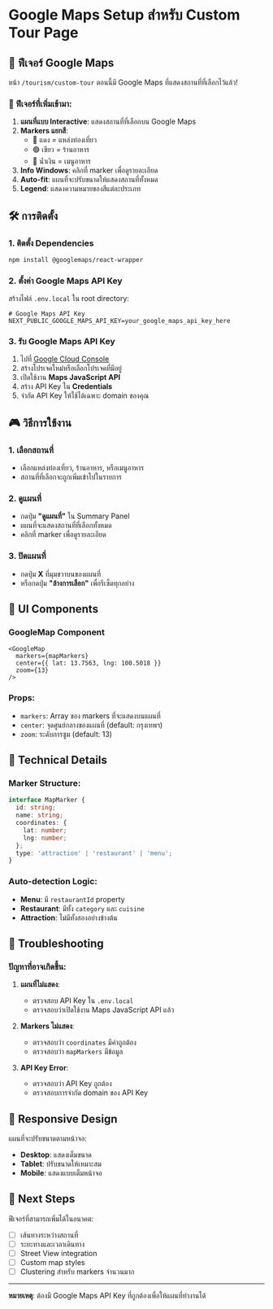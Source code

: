 # Google Maps Setup สำหรับ Custom Tour Page

## 📍 ฟีเจอร์ Google Maps

หน้า `/tourism/custom-tour` ตอนนี้มี Google Maps ที่แสดงสถานที่ที่เลือกไว้แล้ว!

### 🎯 ฟีเจอร์ที่เพิ่มเข้ามา:

1. **แผนที่แบบ Interactive**: แสดงสถานที่ที่เลือกบน Google Maps
2. **Markers แยกสี**: 
   - 🔴 แดง = แหล่งท่องเที่ยว
   - 🟢 เขียว = ร้านอาหาร  
   - 🔵 น้ำเงิน = เมนูอาหาร
3. **Info Windows**: คลิกที่ marker เพื่อดูรายละเอียด
4. **Auto-fit**: แผนที่จะปรับขนาดให้แสดงสถานที่ทั้งหมด
5. **Legend**: แสดงความหมายของสีแต่ละประเภท

## 🛠️ การติดตั้ง

### 1. ติดตั้ง Dependencies
```bash
npm install @googlemaps/react-wrapper
```

### 2. ตั้งค่า Google Maps API Key

สร้างไฟล์ `.env.local` ใน root directory:

```env
# Google Maps API Key
NEXT_PUBLIC_GOOGLE_MAPS_API_KEY=your_google_maps_api_key_here
```

### 3. รับ Google Maps API Key

1. ไปที่ [Google Cloud Console](https://console.cloud.google.com/)
2. สร้างโปรเจคใหม่หรือเลือกโปรเจคที่มีอยู่
3. เปิดใช้งาน **Maps JavaScript API**
4. สร้าง API Key ใน **Credentials**
5. จำกัด API Key ให้ใช้ได้เฉพาะ domain ของคุณ

## 🎮 วิธีการใช้งาน

### 1. เลือกสถานที่
- เลือกแหล่งท่องเที่ยว, ร้านอาหาร, หรือเมนูอาหาร
- สถานที่ที่เลือกจะถูกเพิ่มเข้าไปในรายการ

### 2. ดูแผนที่
- กดปุ่ม **"ดูแผนที่"** ใน Summary Panel
- แผนที่จะแสดงสถานที่ที่เลือกทั้งหมด
- คลิกที่ marker เพื่อดูรายละเอียด

### 3. ปิดแผนที่
- กดปุ่ม **X** ที่มุมขวาบนของแผนที่
- หรือกดปุ่ม **"ล้างการเลือก"** เพื่อรีเซ็ตทุกอย่าง

## 🎨 UI Components

### GoogleMap Component
```tsx
<GoogleMap 
  markers={mapMarkers}
  center={{ lat: 13.7563, lng: 100.5018 }}
  zoom={13}
/>
```

### Props:
- `markers`: Array ของ markers ที่จะแสดงบนแผนที่
- `center`: จุดศูนย์กลางของแผนที่ (default: กรุงเทพฯ)
- `zoom`: ระดับการซูม (default: 13)

## 🔧 Technical Details

### Marker Structure:
```typescript
interface MapMarker {
  id: string;
  name: string;
  coordinates: {
    lat: number;
    lng: number;
  };
  type: 'attraction' | 'restaurant' | 'menu';
}
```

### Auto-detection Logic:
- **Menu**: มี `restaurantId` property
- **Restaurant**: มีทั้ง `category` และ `cuisine`
- **Attraction**: ไม่มีทั้งสองอย่างข้างต้น

## 🚨 Troubleshooting

### ปัญหาที่อาจเกิดขึ้น:

1. **แผนที่ไม่แสดง**:
   - ตรวจสอบ API Key ใน `.env.local`
   - ตรวจสอบว่าเปิดใช้งาน Maps JavaScript API แล้ว

2. **Markers ไม่แสดง**:
   - ตรวจสอบว่า `coordinates` มีค่าถูกต้อง
   - ตรวจสอบว่า `mapMarkers` มีข้อมูล

3. **API Key Error**:
   - ตรวจสอบว่า API Key ถูกต้อง
   - ตรวจสอบการจำกัด domain ของ API Key

## 📱 Responsive Design

แผนที่จะปรับขนาดตามหน้าจอ:
- **Desktop**: แสดงเต็มขนาด
- **Tablet**: ปรับขนาดให้เหมาะสม
- **Mobile**: แสดงแบบเต็มหน้าจอ

## 🎯 Next Steps

ฟีเจอร์ที่สามารถเพิ่มได้ในอนาคต:
- [ ] เส้นทางระหว่างสถานที่
- [ ] ระยะทางและเวลาเดินทาง
- [ ] Street View integration
- [ ] Custom map styles
- [ ] Clustering สำหรับ markers จำนวนมาก

---

**หมายเหตุ**: ต้องมี Google Maps API Key ที่ถูกต้องเพื่อให้แผนที่ทำงานได้
